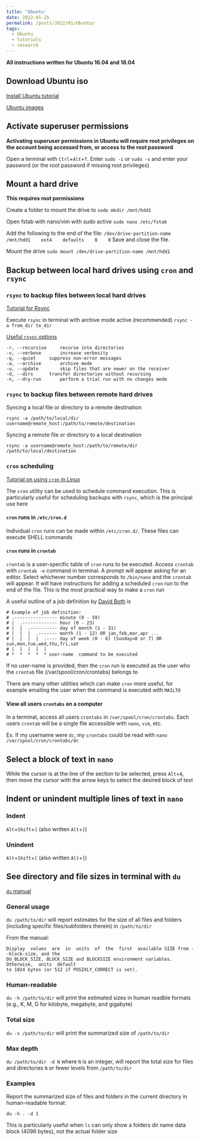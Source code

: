 ```yaml
---
title: 'Ubuntu'
date: 2022-01-25
permalink: /posts/2022/01/Ubuntu/
tags:
  - Ubuntu
  - tutorials
  - research
---
```

**All instructions written for Ubuntu 16.04 and 18.04**

## Download Ubuntu iso
[Install Ubuntu tutorial](https://ubuntu.com/tutorials/install-ubuntu-desktop#1-overview)

[Ubuntu images](https://ubuntu.com/download/desktop)

## Activate superuser permissions
**Activating superuser permissions in Ubuntu will require root privileges on the account being accessed from, or access to the root password**

Open a terminal with `Ctrl`+`Alt`+`T`. Enter `sudo -i` or `sudo -s` and enter your password (or the root password if missing root privileges)

## Mount a hard drive
**This requires root permissions**

Create a folder to mount the drive to
`sudo mkdir /mnt/hdd1`

Open fstab with nano/vim with sudo active
`sudo nano /etc/fstab`

Add the following to the end of the file:
`/dev/drive-partition-name    /mnt/hdd1    ext4    defaults    0    0`
Save and close the file.

Mount the drive
`sudo mount /dev/drive-partition-name /mnt/hdd1`

## Backup between local hard drives using `cron` and `rsync`
### `rsync` to backup files between local hard drives
[Tutorial for Rsync](https://www.digitalocean.com/community/tutorials/how-to-use-rsync-to-sync-local-and-remote-directories)

Execute `rsync` in terminal with archive mode active (recommended)
`rsync -a from_dir to_dir`

[Useful `rsync` options](https://linux.die.net/man/1/rsync)
```
-r, --recursive		recurse into directories
-v, --verbose		increase verbosity
-q, --quiet		suppress non-error messages
-a, --archive		archive mode
-u, --update		skip files that are newer on the receiver
-d, --dirs		transfer directories without recursing
-n, --dry-run		perform a trial run with no changes mode
```

### `rsync` to backup files between remote hard drives
Syncing a local file or directory to a remote destination

`rsync -a /path/to/local/dir username@remote_host:/path/to/remote/destination`

Syncing a remote file or directory to a local destination

`rsync -a username@remote_host:/path/to/remote/dir /path/to/local/destination`

### `cron` scheduling
[Tutorial on using `cron` in Linux](https://opensource.com/article/17/11/how-use-cron-linux)

The `cron` utility can be used to schedule command execution. This is particularly useful for scheduling backups with `rsync`, which is the principal use here

#### `cron` runs in `/etc/cron.d`
Individual `cron` runs can be made within `/etc/cron.d/`. These files can execute SHELL commands

#### `cron` runs in `crontab`
`crontab` is a user-specific table of `cron` runs to be executed. Access `crontab` with `crontab -e` command in terminal. A prompt will appear asking for an editor. Select whichever number corresponds to `/bin/nano` and the `crontab` will appear. It will have instructions for adding a scheduled `cron` run to the end of the file. This is the most practical way to make a `cron` run

A useful outline of a job definition by [David Both](https://opensource.com/article/17/11/how-use-cron-linux) is
```
# Example of job definition:
# .---------------- minute (0 - 59)
# |  .------------- hour (0 - 23)
# |  |  .---------- day of month (1 - 31)
# |  |  |  .------- month (1 - 12) OR jan,feb,mar,apr ...
# |  |  |  |  .---- day of week (0 - 6) (Sunday=0 or 7) OR sun,mon,tue,wed,thu,fri,sat
# |  |  |  |  |
# *  *  *  *  * user-name  command to be executed
```

If no user-name is provided, then the `cron` run is executed as the user who the `crontab` file (/var/spool/cron/crontabs) belongs to

There are many other utilities which can make `cron` more useful, for example emailing the user when the command is executed with `MAILTO`

#### View all users `crontabs` on a computer
In a terminal, access all users `crontabs` in `/var/spool/cron/crontabs`. Each users `crontab` will be a single file accessible with `nano`, `vim`, etc.

Ex. If my username were `dc`, my `crontabs` could be read with `nano /var/spool/cron/crontabs/dc`

## Select a block of text in `nano`
While the cursor is at the line of the section to be selected, press `Alt`+`A`, then move the cursor with the arrow keys to select the desired block of text

## Indent or unindent multiple lines of text in `nano`
### Indent
`Alt`+`Shift`+`]` (also written `Alt`+`}`)

### Unindent
`Alt`+`Shift`+`[` (also written `Alt`+`{`)

## See directory and file sizes in terminal with `du`
[`du` manual](http://manpages.ubuntu.com/manpages/trusty/man1/du.1.html)

### General usage
`du /path/to/dir` will report estimates for the size of all files and folders (including specific files/subfolders therein) in `/path/to/dir`

From the manual:
```
Display  values  are  in  units  of  the  first  available SIZE from --block-size, and the
DU_BLOCK_SIZE, BLOCK_SIZE and BLOCKSIZE environment variables.  Otherwise,  units  default
to 1024 bytes (or 512 if POSIXLY_CORRECT is set).
```

### Human-readable
`du -h /path/to/dir` will print the estimated sizes in human readble formats (e.g., K, M, G for kilobyte, megabyte, and gigabyte)

### Total size
`du -s /path/to/dir` will print the summarized size of `/path/to/dir`

### Max depth
`du /path/to/dir -d N` where `N` is an integer, will report the total size for files and directories `N` or fewer levels from `/path/to/dir`

### Examples
Report the summarized size of files and folders in the current directory in human-readable format:

`du -h . -d 1`

This is particularly useful when `ls` can only show a folders dir name data block (4096 bytes), not the actual folder size
